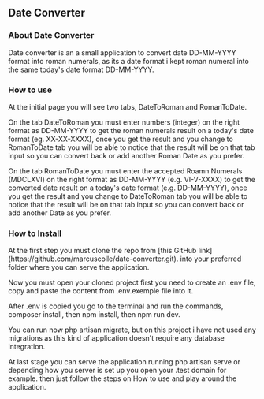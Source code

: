 ## Date Converter 

### About Date Converter 
<p> Date converter is an a small application to convert date DD-MM-YYYY format into roman numerals, as its a date format i kept roman numeral into the same today's date format DD-MM-YYYY. </p>

### How to use 

<p>At the initial page you will see two tabs, DateToRoman and RomanToDate. </p>

<p>On the tab  DateToRoman you must enter numbers (integer) on the right format as DD-MM-YYYY to get the roman numerals result on a today's date format (eg. XX-XX-XXXX), once you get the result and you change to RomanToDate tab you will be able to notice that the result will be on that tab input so you can convert back or add another Roman Date as you prefer. </p>

<p>On the tab RomanToDate you must enter the accepted Roamn Numerals (MDCLXVI) on the right format as DD-MM-YYYY (e.g. VI-V-XXXX) to get the converted date result on a today's date format (e.g. DD-MM-YYYY), once you get the result and you change to DateToRoman tab you will be able to notice that the result will be on that tab input so you can convert back or add another Date as you prefer.</p>


### How to Install

<p>At the first step you must clone the repo from [this GitHub link](https://github.com/marcuscolle/date-converter.git). into your preferred folder where you can serve the application.</p>

<p>Now you must open your cloned project first you need to create an .env file, copy and paste the content from .env.exemple file into it. </p>

<p>After .env is copied you go to the terminal and run the commands, composer install, then npm install, then npm run dev.</p>

<p>You can run now php artisan migrate, but on this project i have not used any migrations as this kind of application doesn't require any database integration. </p>

<p>At last stage you can serve the application running php artisan serve or depending how you server is set up you open your .test domain for example. then just follow the steps on How to use and play around the application. </p>

